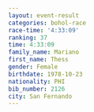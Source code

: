 ```yaml
---
layout: event-result 
categories: bohol-race 
race-time: '4:33:09'
ranking: 37
time: 4:33:09
family_name: Mariano
first_name: Thess
gender: Female
birthdate: 1978-10-23
nationality: PHI
bib_number: 2126
city: San Fernando
---
```

